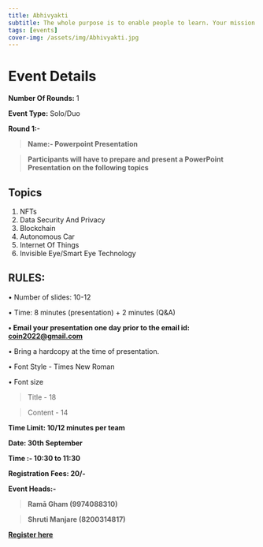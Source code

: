 ```yaml
---
title: Abhivyakti
subtitle: The whole purpose is to enable people to learn. Your mission is not to transmit information but to transform learners
tags: [events]
cover-img: /assets/img/Abhivyakti.jpg
---
```



# Event Details

**Number Of Rounds:** 1

**Event Type:** Solo/Duo

**Round 1:-**

   > **Name:- Powerpoint Presentation**

   > **Participants will have to prepare and present a PowerPoint Presentation on the following topics**

## Topics
1. NFTs
2. Data Security And Privacy
3. Blockchain 
4. Autonomous Car
5. Internet Of Things 
6. Invisible Eye/Smart Eye Technology
   
## RULES:

• Number of slides: 10-12

• Time: 8 minutes (presentation) + 2 minutes (Q&A)

**• Email your presentation one day prior to the email id: coin2022@gmail.com**

• Bring a hardcopy at the time of presentation.

• Font Style - Times New Roman

• Font size 
   > Title - 18
   
   > Content - 14

**Time Limit: 10/12 minutes per team**

**Date: 30th September**

**Time :- 10:30 to 11:30**

**Registration Fees: 20/-**

**Event Heads:-**

   > **Ramā Gham (9974088310)**
   
   > **Shruti Manjare (8200314817)**

**[Register here](https://forms.gle/GcGDo2dzZNyZFgkZ9)**
